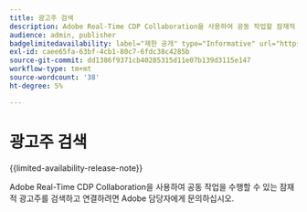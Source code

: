 ```yaml
---
title: 광고주 검색
description: Adobe Real-Time CDP Collaboration을 사용하여 공동 작업할 잠재적 광고주 탐색
audience: admin, publisher
badgelimitedavailability: label="제한 공개" type="Informative" url="https://helpx.adobe.com/kr/legal/product-descriptions/real-time-customer-data-platform-collaboration.html newtab=true"
exl-id: caee65fa-63bf-4cb1-80c7-6fdc38c4285b
source-git-commit: dd1386f9371cb40285315d11e07b139d3115e147
workflow-type: tm+mt
source-wordcount: '38'
ht-degree: 5%

---
```


# 광고주 검색

{{limited-availability-release-note}}

Adobe Real-Time CDP Collaboration을 사용하여 공동 작업을 수행할 수 있는 잠재적 광고주를 검색하고 연결하려면 Adobe 담당자에게 문의하십시오.
